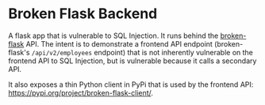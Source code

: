 # Broken Flask Backend

A flask app that is vulnerable to SQL Injection. It runs behind the [broken-flask](https://github.com/nvsecurity/broken-flask) API. The intent is to demonstrate a frontend API endpoint (broken-flask's `/api/v2/employees` endpoint) that is not inherently vulnerable on the frontend API to SQL Injection, but is vulnerable because it calls a secondary API.

It also exposes a thin Python client in PyPi that is used by the frontend API: https://pypi.org/project/broken-flask-client/.
